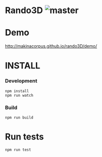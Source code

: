 # Rando3D ![master](https://travis-ci.org/makinacorpus/rando3D.svg)


Demo
======

http://makinacorpus.github.io/rando3D/demo/



INSTALL
======

### Development ###

```
npm install
npm run watch
```

### Build ###

```
npm run build
```


Run tests
======

```
npm run test
```
